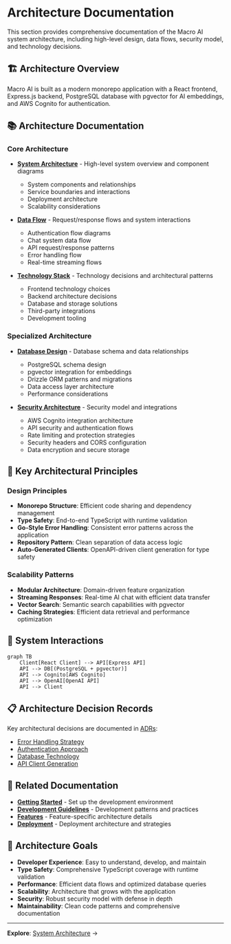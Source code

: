 # Architecture Documentation

This section provides comprehensive documentation of the Macro AI system architecture, including high-level
design, data flows, security model, and technology decisions.

## 🏗️ Architecture Overview

Macro AI is built as a modern monorepo application with a React frontend, Express.js backend, PostgreSQL
database with pgvector for AI embeddings, and AWS Cognito for authentication.

## 📚 Architecture Documentation

### Core Architecture

- **[System Architecture](./system-architecture.md)** - High-level system overview and component diagrams
  - System components and relationships
  - Service boundaries and interactions
  - Deployment architecture
  - Scalability considerations

- **[Data Flow](./data-flow.md)** - Request/response flows and system interactions
  - Authentication flow diagrams
  - Chat system data flow
  - API request/response patterns
  - Error handling flow
  - Real-time streaming flows

- **[Technology Stack](./technology-stack.md)** - Technology decisions and architectural patterns
  - Frontend technology choices
  - Backend architecture decisions
  - Database and storage solutions
  - Third-party integrations
  - Development tooling

### Specialized Architecture

- **[Database Design](./database-design.md)** - Database schema and data relationships
  - PostgreSQL schema design
  - pgvector integration for embeddings
  - Drizzle ORM patterns and migrations
  - Data access layer architecture
  - Performance considerations

- **[Security Architecture](./security-architecture.md)** - Security model and integrations
  - AWS Cognito integration architecture
  - API security and authentication flows
  - Rate limiting and protection strategies
  - Security headers and CORS configuration
  - Data encryption and secure storage

## 🎯 Key Architectural Principles

### Design Principles

- **Monorepo Structure**: Efficient code sharing and dependency management
- **Type Safety**: End-to-end TypeScript with runtime validation
- **Go-Style Error Handling**: Consistent error patterns across the application
- **Repository Pattern**: Clean separation of data access logic
- **Auto-Generated Clients**: OpenAPI-driven client generation for type safety

### Scalability Patterns

- **Modular Architecture**: Domain-driven feature organization
- **Streaming Responses**: Real-time AI chat with efficient data transfer
- **Vector Search**: Semantic search capabilities with pgvector
- **Caching Strategies**: Efficient data retrieval and performance optimization

## 🔄 System Interactions

```mermaid
graph TB
    Client[React Client] --> API[Express API]
    API --> DB[(PostgreSQL + pgvector)]
    API --> Cognito[AWS Cognito]
    API --> OpenAI[OpenAI API]
    API --> Client
```

## 📋 Architecture Decision Records

Key architectural decisions are documented in [ADRs](../adr/README.md):

- [Error Handling Strategy](../adr/001-error-handling-strategy.md)
- [Authentication Approach](../adr/002-authentication-approach.md)
- [Database Technology](../adr/003-database-technology.md)
- [API Client Generation](../adr/004-api-client-generation.md)

## 🔗 Related Documentation

- **[Getting Started](../getting-started/README.md)** - Set up the development environment
- **[Development Guidelines](../development/README.md)** - Development patterns and practices
- **[Features](../features/README.md)** - Feature-specific architecture details
- **[Deployment](../deployment/README.md)** - Deployment architecture and strategies

## 🎯 Architecture Goals

- **Developer Experience**: Easy to understand, develop, and maintain
- **Type Safety**: Comprehensive TypeScript coverage with runtime validation
- **Performance**: Efficient data flows and optimized database queries
- **Scalability**: Architecture that grows with the application
- **Security**: Robust security model with defense in depth
- **Maintainability**: Clean code patterns and comprehensive documentation

---

**Explore**: [System Architecture](./system-architecture.md) →
